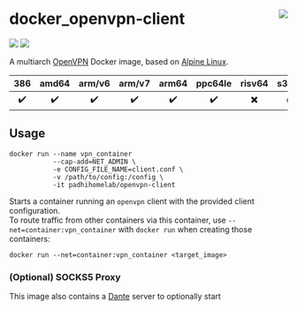# docker_openvpn-client <a href='https://github.com/padhi-homelab/docker_openvpn-client/actions?query=workflow%3A%22Docker+CI+Release%22'><img align='right' src='https://img.shields.io/github/actions/workflow/status/padhi-homelab/docker_openvpn-client/docker-release.yml?branch=main&logo=github&logoWidth=24&style=flat-square'></img></a>

<a href='https://hub.docker.com/r/padhihomelab/openvpn-client'><img src='https://img.shields.io/docker/image-size/padhihomelab/openvpn-client/latest?label=size%20%5Blatest%5D&logo=docker&logoWidth=24&style=for-the-badge'></img></a>
<a href='https://hub.docker.com/r/padhihomelab/openvpn-client'><img src='https://img.shields.io/docker/image-size/padhihomelab/openvpn-client/testing?label=size%20%5Btesting%5D&logo=docker&logoWidth=24&style=for-the-badge'></img></a>

A multiarch [OpenVPN] Docker image, based on [Alpine Linux].

|        386         |       amd64        |       arm/v6       |       arm/v7       |       arm64        |      ppc64le       |          risv64          |       s390x        |
| :----------------: | :----------------: | :----------------: | :----------------: | :----------------: | :----------------: | :----------------------: | :----------------: |
| :heavy_check_mark: | :heavy_check_mark: | :heavy_check_mark: | :heavy_check_mark: | :heavy_check_mark: | :heavy_check_mark: | :heavy_multiplication_x: | :heavy_check_mark: |



## Usage

```
docker run --name vpn_container
           --cap-add=NET_ADMIN \
           -e CONFIG_FILE_NAME=client.conf \
           -v /path/to/config:/config \
           -it padhihomelab/openvpn-client
```

Starts a container running an `openvpn` client with the provided client configuration.
<br>
To route traffic from other containers via this container,
use `--net=container:vpn_container` with `docker run` when creating those containers:

```
docker run --net=container:vpn_container <target_image>
```

### (Optional) SOCKS5 Proxy

This image also contains a [Dante] server to optionally start


[Alpine Linux]: https://alpinelinux.org/
[Dante]:        https://www.inet.no/dante/
[OpenVPN]:      https://github.com/OpenVPN/openvpn
